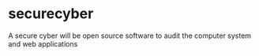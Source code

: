 # securecyber
A secure cyber will be open source software to audit the computer system and web applications 
